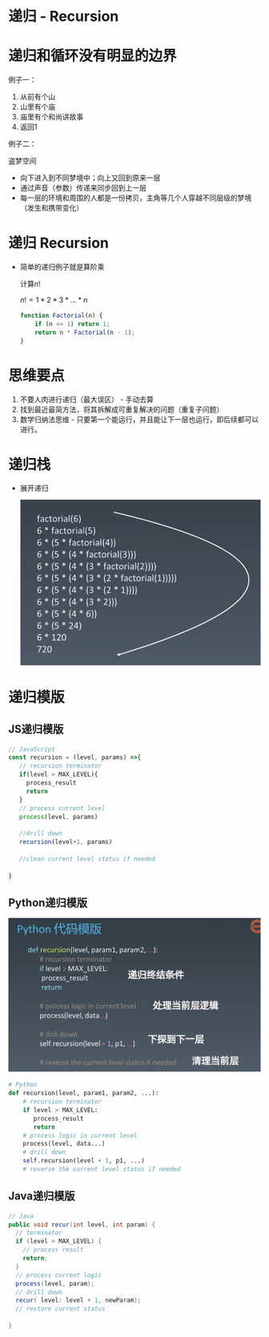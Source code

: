 # 递归 - Recursion

# 递归和循环没有明显的边界

例子一：

1. 从前有个山
2. 山里有个庙
3. 庙里有个和尚讲故事
4. 返回1

例子二：

盗梦空间

- 向下进入到不同梦境中；向上又回到原来一层
- 通过声音（参数）传递来同步回到上一层
- 每一层的环境和周围的人都是一份拷贝，主角等几个人穿越不同层级的梦境（发生和携带变化）

# 递归 Recursion

- 简单的递归例子就是算阶乘

    计算$n!$

    $n! = 1 *2*3*...*n$

    ```jsx
    function Factorial(n) {
    	if (n <= 1) return 1;
    	return n * Factorial(n - 1);
    }
    ```

# 思维要点

1. 不要人肉进行递归（最大误区） - 手动去算
2. 找到最近最简方法，将其拆解成可重复解决的问题（重复子问题）
3. 数学归纳法思维 - 只要第一个能运行，并且能让下一层也运行，即后续都可以进行。

# 递归栈

- 展开递归

    ![%E9%80%92%E5%BD%92%20-%20Recursion%20abad96b559034a29a8cdc8312360f5b3/Untitled.png](%E9%80%92%E5%BD%92%20-%20Recursion%20abad96b559034a29a8cdc8312360f5b3/Untitled.png)

# 递归模版

## JS递归模版

```jsx
// JavaScript
const recursion = (level, params) =>{
   // recursion terminator
   if(level > MAX_LEVEL){
     process_result
     return 
   }
   // process current level
   process(level, params)

   //drill down
   recursion(level+1, params)

   //clean current level status if needed
   
}
```

## Python递归模版

![%E9%80%92%E5%BD%92%20-%20Recursion%20abad96b559034a29a8cdc8312360f5b3/Untitled%201.png](%E9%80%92%E5%BD%92%20-%20Recursion%20abad96b559034a29a8cdc8312360f5b3/Untitled%201.png)

```python
# Python
def recursion(level, param1, param2, ...): 
    # recursion terminator 
    if level > MAX_LEVEL: 
	   process_result 
	   return 
    # process logic in current level 
    process(level, data...) 
    # drill down 
    self.recursion(level + 1, p1, ...) 
    # reverse the current level status if needed
```

## Java递归模版

```java
// Java
public void recur(int level, int param) { 
  // terminator 
  if (level > MAX_LEVEL) { 
    // process result 
    return; 
  }
  // process current logic 
  process(level, param); 
  // drill down 
  recur( level: level + 1, newParam); 
  // restore current status 
 
}
```